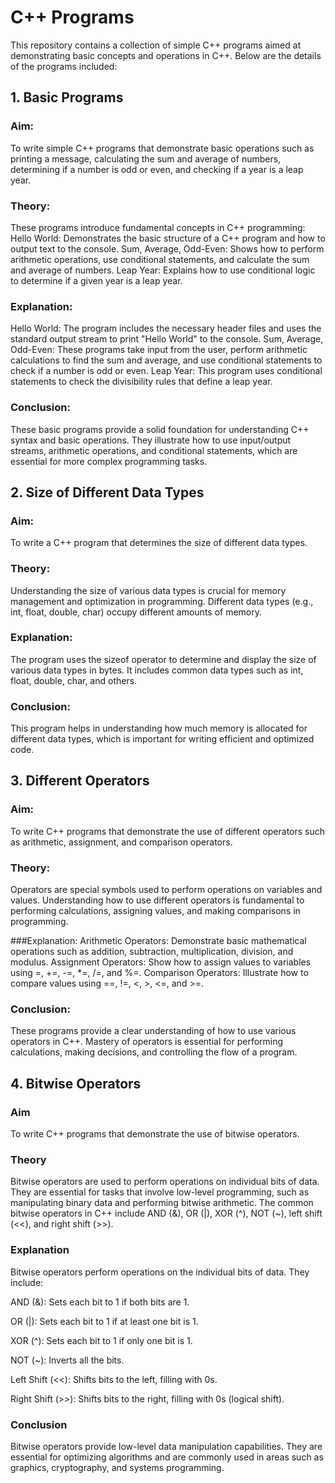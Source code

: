 # C++ Programs
This repository contains a collection of simple C++ programs aimed at demonstrating basic concepts and operations in C++. Below are the details of the programs included:

## 1. Basic Programs

### Aim:
To write simple C++ programs that demonstrate basic operations such as printing a message, calculating the sum and average of numbers, determining if a number is odd or even, and checking if a year is a leap year.

### Theory:
These programs introduce fundamental concepts in C++ programming:
Hello World: Demonstrates the basic structure of a C++ program and how to output text to the console.
Sum, Average, Odd-Even: Shows how to perform arithmetic operations, use conditional statements, and calculate the sum and average of numbers.
Leap Year: Explains how to use conditional logic to determine if a given year is a leap year.

### Explanation:
Hello World: The program includes the necessary header files and uses the standard output stream to print "Hello World" to the console.
Sum, Average, Odd-Even: These programs take input from the user, perform arithmetic calculations to find the sum and average, and use conditional statements to check if a number is odd or even.
Leap Year: This program uses conditional statements to check the divisibility rules that define a leap year.

### Conclusion:
These basic programs provide a solid foundation for understanding C++ syntax and basic operations. 
They illustrate how to use input/output streams, arithmetic operations, and conditional statements, which are essential for more complex programming tasks.

## 2. Size of Different Data Types

### Aim:
To write a C++ program that determines the size of different data types.

### Theory:
Understanding the size of various data types is crucial for memory management and optimization in programming. 
Different data types (e.g., int, float, double, char) occupy different amounts of memory.

### Explanation:
The program uses the sizeof operator to determine and display the size of various data types in bytes. It includes common data types such as int, float, double, char, and others.

### Conclusion:
This program helps in understanding how much memory is allocated for different data types, which is important for writing efficient and optimized code.

## 3. Different Operators
### Aim:
To write C++ programs that demonstrate the use of different operators such as arithmetic, assignment, and comparison operators.

### Theory:
Operators are special symbols used to perform operations on variables and values. 
Understanding how to use different operators is fundamental to performing calculations, assigning values, and making comparisons in programming.

###Explanation:
Arithmetic Operators: Demonstrate basic mathematical operations such as addition, subtraction, multiplication, division, and modulus.
Assignment Operators: Show how to assign values to variables using =, +=, -=, *=, /=, and %=.
Comparison Operators: Illustrate how to compare values using ==, !=, <, >, <=, and >=.

### Conclusion:
These programs provide a clear understanding of how to use various operators in C++.
Mastery of operators is essential for performing calculations, making decisions, and controlling the flow of a program.

## 4. Bitwise Operators
### Aim
To write C++ programs that demonstrate the use of bitwise operators.

### Theory
Bitwise operators are used to perform operations on individual bits of data. They are essential for tasks that involve low-level programming, such as manipulating binary data and performing bitwise arithmetic. The common bitwise operators in C++ include AND (&), OR (|), XOR (^), NOT (~), left shift (<<), and right shift (>>).

### Explanation
Bitwise operators perform operations on the individual bits of data. They include:

AND (&): Sets each bit to 1 if both bits are 1.

OR (|): Sets each bit to 1 if at least one bit is 1.

XOR (^): Sets each bit to 1 if only one bit is 1.

NOT (~): Inverts all the bits.

Left Shift (<<): Shifts bits to the left, filling with 0s.

Right Shift (>>): Shifts bits to the right, filling with 0s (logical shift).

### Conclusion
Bitwise operators provide low-level data manipulation capabilities. 
They are essential for optimizing algorithms and are commonly used in areas such as graphics, cryptography, and systems programming.
